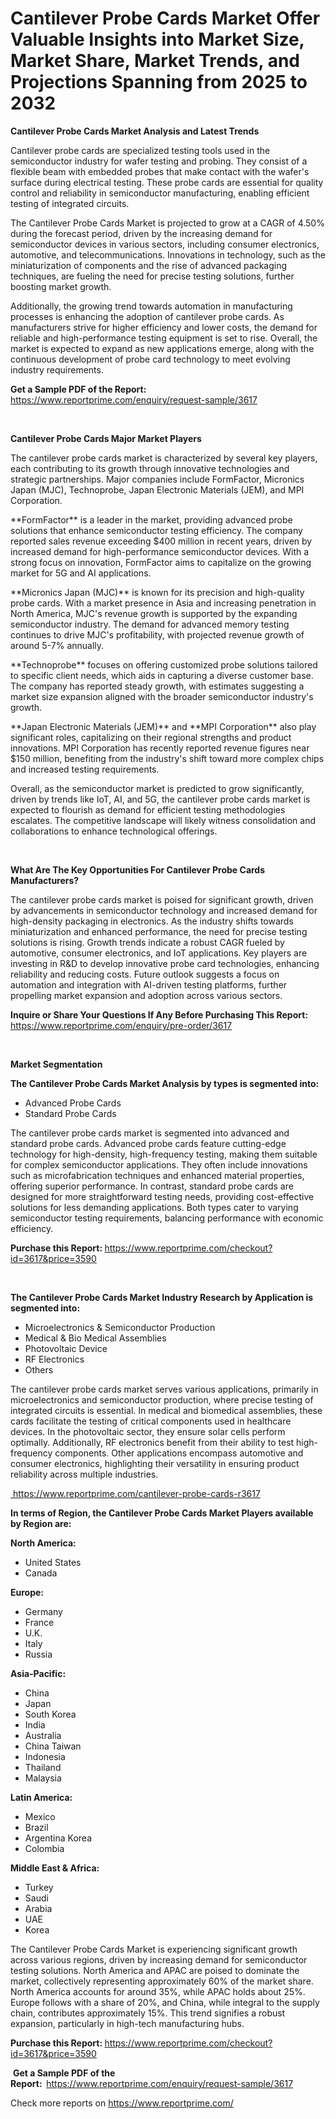 <p><h1>Cantilever Probe Cards Market Offer Valuable Insights into Market Size, Market Share, Market Trends, and Projections Spanning from 2025 to 2032</h1></p><p><strong>Cantilever Probe Cards Market Analysis and Latest Trends</strong></p>
<p><p>Cantilever probe cards are specialized testing tools used in the semiconductor industry for wafer testing and probing. They consist of a flexible beam with embedded probes that make contact with the wafer's surface during electrical testing. These probe cards are essential for quality control and reliability in semiconductor manufacturing, enabling efficient testing of integrated circuits. </p><p>The Cantilever Probe Cards Market is projected to grow at a CAGR of 4.50% during the forecast period, driven by the increasing demand for semiconductor devices in various sectors, including consumer electronics, automotive, and telecommunications. Innovations in technology, such as the miniaturization of components and the rise of advanced packaging techniques, are fueling the need for precise testing solutions, further boosting market growth. </p><p>Additionally, the growing trend towards automation in manufacturing processes is enhancing the adoption of cantilever probe cards. As manufacturers strive for higher efficiency and lower costs, the demand for reliable and high-performance testing equipment is set to rise. Overall, the market is expected to expand as new applications emerge, along with the continuous development of probe card technology to meet evolving industry requirements.</p></p>
<p><strong>Get a Sample PDF of the Report:&nbsp;</strong> <a href="https://www.reportprime.com/enquiry/request-sample/3617?utm_campaign=2136&utm_medium=2&utm_source=Github&utm_content=ia&utm_term=18032025&utm_id=cantilever-probe-cards">https://www.reportprime.com/enquiry/request-sample/3617</a></p>
<p>&nbsp;</p>
<p><strong>Cantilever Probe Cards Major Market Players</strong></p>
<p><p>The cantilever probe cards market is characterized by several key players, each contributing to its growth through innovative technologies and strategic partnerships. Major companies include FormFactor, Micronics Japan (MJC), Technoprobe, Japan Electronic Materials (JEM), and MPI Corporation.</p><p>**FormFactor** is a leader in the market, providing advanced probe solutions that enhance semiconductor testing efficiency. The company reported sales revenue exceeding $400 million in recent years, driven by increased demand for high-performance semiconductor devices. With a strong focus on innovation, FormFactor aims to capitalize on the growing market for 5G and AI applications.</p><p>**Micronics Japan (MJC)** is known for its precision and high-quality probe cards. With a market presence in Asia and increasing penetration in North America, MJC's revenue growth is supported by the expanding semiconductor industry. The demand for advanced memory testing continues to drive MJC's profitability, with projected revenue growth of around 5-7% annually.</p><p>**Technoprobe** focuses on offering customized probe solutions tailored to specific client needs, which aids in capturing a diverse customer base. The company has reported steady growth, with estimates suggesting a market size expansion aligned with the broader semiconductor industry's growth.</p><p>**Japan Electronic Materials (JEM)** and **MPI Corporation** also play significant roles, capitalizing on their regional strengths and product innovations. MPI Corporation has recently reported revenue figures near $150 million, benefiting from the industry's shift toward more complex chips and increased testing requirements.</p><p>Overall, as the semiconductor market is predicted to grow significantly, driven by trends like IoT, AI, and 5G, the cantilever probe cards market is expected to flourish as demand for efficient testing methodologies escalates. The competitive landscape will likely witness consolidation and collaborations to enhance technological offerings.</p></p>
<p>&nbsp;</p>
<p><strong>What Are The Key Opportunities For Cantilever Probe Cards Manufacturers?</strong></p>
<p><p>The cantilever probe cards market is poised for significant growth, driven by advancements in semiconductor technology and increased demand for high-density packaging in electronics. As the industry shifts towards miniaturization and enhanced performance, the need for precise testing solutions is rising. Growth trends indicate a robust CAGR fueled by automotive, consumer electronics, and IoT applications. Key players are investing in R&D to develop innovative probe card technologies, enhancing reliability and reducing costs. Future outlook suggests a focus on automation and integration with AI-driven testing platforms, further propelling market expansion and adoption across various sectors.</p></p>
<p><strong>Inquire or Share Your Questions If Any Before Purchasing This Report:</strong> <a href="https://www.reportprime.com/enquiry/pre-order/3617?utm_campaign=2136&utm_medium=2&utm_source=Github&utm_content=ia&utm_term=18032025&utm_id=cantilever-probe-cards">https://www.reportprime.com/enquiry/pre-order/3617</a></p>
<p>&nbsp;</p>
<p><strong>Market Segmentation</strong></p>
<p><strong>The Cantilever Probe Cards Market Analysis by types is segmented into:</strong></p>
<p><ul><li>Advanced Probe Cards</li><li>Standard Probe Cards</li></ul></p>
<p><p>The cantilever probe cards market is segmented into advanced and standard probe cards. Advanced probe cards feature cutting-edge technology for high-density, high-frequency testing, making them suitable for complex semiconductor applications. They often include innovations such as microfabrication techniques and enhanced material properties, offering superior performance. In contrast, standard probe cards are designed for more straightforward testing needs, providing cost-effective solutions for less demanding applications. Both types cater to varying semiconductor testing requirements, balancing performance with economic efficiency.</p></p>
<p><strong>Purchase this Report:&nbsp;</strong><a href="https://www.reportprime.com/checkout?id=3617&price=3590&utm_campaign=2136&utm_medium=2&utm_source=Github&utm_content=ia&utm_term=18032025&utm_id=cantilever-probe-cards">https://www.reportprime.com/checkout?id=3617&price=3590</a></p>
<p>&nbsp;</p>
<p><strong>The Cantilever Probe Cards Market Industry Research by Application is segmented into:</strong></p>
<p><ul><li>Microelectronics & Semiconductor Production</li><li>Medical & Bio Medical Assemblies</li><li>Photovoltaic Device</li><li>RF Electronics</li><li>Others</li></ul></p>
<p><p>The cantilever probe cards market serves various applications, primarily in microelectronics and semiconductor production, where precise testing of integrated circuits is essential. In medical and biomedical assemblies, these cards facilitate the testing of critical components used in healthcare devices. In the photovoltaic sector, they ensure solar cells perform optimally. Additionally, RF electronics benefit from their ability to test high-frequency components. Other applications encompass automotive and consumer electronics, highlighting their versatility in ensuring product reliability across multiple industries.</p></p>
<p><a href="https://www.reportprime.com/cantilever-probe-cards-r3617?utm_campaign=2136&utm_medium=2&utm_source=Github&utm_content=ia&utm_term=18032025&utm_id=cantilever-probe-cards">&nbsp;https://www.reportprime.com/cantilever-probe-cards-r3617</a></p>
<p><strong>In terms of Region, the Cantilever Probe Cards Market Players available by Region are:</strong></p>
<p>
    <p> <strong> North America: </strong>
        <ul>
            <li>United States</li>
            <li>Canada</li>
        </ul>
        </p> 
    <p> <strong> Europe: </strong>
        <ul>
            <li>Germany</li>
            <li>France</li>
            <li>U.K.</li>
            <li>Italy</li>
            <li>Russia</li>
        </ul>
        </p> 
    <p> <strong> Asia-Pacific: </strong>
        <ul>
            <li>China</li>
            <li>Japan</li>
            <li>South Korea</li>
            <li>India</li>
            <li>Australia</li>
            <li>China Taiwan</li>
            <li>Indonesia</li>
            <li>Thailand</li>
            <li>Malaysia</li>
        </ul>
        </p> 
    <p> <strong> Latin America: </strong>
        <ul>
            <li>Mexico</li>
            <li>Brazil</li>
            <li>Argentina Korea</li>
            <li>Colombia</li>
        </ul>
        </p> 
    <p> <strong> Middle East & Africa: </strong>
        <ul>
            <li>Turkey</li>
            <li>Saudi</li>
            <li>Arabia</li>
            <li>UAE</li>
            <li>Korea</li>
        </ul>
    </p>
    </p>
<p><p>The Cantilever Probe Cards Market is experiencing significant growth across various regions, driven by increasing demand for semiconductor testing solutions. North America and APAC are poised to dominate the market, collectively representing approximately 60% of the market share. North America accounts for around 35%, while APAC holds about 25%. Europe follows with a share of 20%, and China, while integral to the supply chain, contributes approximately 15%. This trend signifies a robust expansion, particularly in high-tech manufacturing hubs.</p></p>
<p><strong>Purchase this Report: </strong><a href="https://www.reportprime.com/checkout?id=3617&price=3590&utm_campaign=2136&utm_medium=2&utm_source=Github&utm_content=ia&utm_term=18032025&utm_id=cantilever-probe-cards">https://www.reportprime.com/checkout?id=3617&price=3590</a></p>
<p>&nbsp;<strong>Get a Sample PDF of the Report:&nbsp;&nbsp;</strong><a href="https://www.reportprime.com/enquiry/request-sample/3617?utm_campaign=2136&utm_medium=2&utm_source=Github&utm_content=ia&utm_term=18032025&utm_id=cantilever-probe-cards">https://www.reportprime.com/enquiry/request-sample/3617</a></p>
<p><strong></strong></p>
<p>Check more reports on <a href="https://www.reportprime.com/?utm_campaign=2136&utm_medium=2&utm_source=Github&utm_content=ia&utm_term=18032025&utm_id=cantilever-probe-cards">https://www.reportprime.com/</a></p>